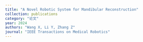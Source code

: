 ```yaml
---
title: "A Novel Robotic System for Mandibular Reconstruction"
collection: publications
category: "论文"
year: 2024
authors: "Wang X, Li Y, Zhang Z"
journal: "IEEE Transactions on Medical Robotics"
---
```

